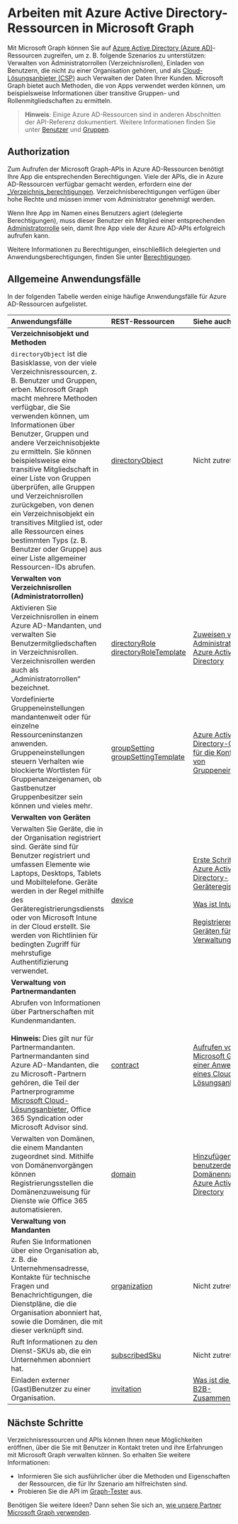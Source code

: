 # <a name="working-with-azure-active-directory-resources-in-microsoft-graph"></a>Arbeiten mit Azure Active Directory-Ressourcen in Microsoft Graph

Mit Microsoft Graph können Sie auf [Azure Active Directory (Azure AD)](https://docs.microsoft.com/azure/active-directory/active-directory-whatis)-Ressourcen zugreifen, um z. B. folgende Szenarios zu unterstützen: Verwalten von Administratorrollen (Verzeichnisrollen), Einladen von Benutzern, die nicht zu einer Organisation gehören, und als [Cloud-Lösungsanbieter (CSP)](https://partner.microsoft.com/cloud-solution-provider) auch Verwalten der Daten Ihrer Kunden. Microsoft Graph bietet auch Methoden, die von Apps verwendet werden können, um beispielsweise Informationen über transitive Gruppen- und Rollenmitgliedschaften zu ermitteln. 

> **Hinweis**: Einige Azure AD-Ressourcen sind in anderen Abschnitten der API-Referenz dokumentiert. Weitere Informationen finden Sie unter [Benutzer](users.md) und [Gruppen](group.md).


## <a name="authorization"></a>Authorization
 
Zum Aufrufen der Microsoft Graph-APIs in Azure AD-Ressourcen benötigt Ihre App die entsprechenden Berechtigungen. Viele der APIs, die in Azure AD-Ressourcen verfügbar gemacht werden, erfordern eine der [ _Verzeichnis_berechtigungen](../../../concepts/permissions_reference.md#directory-permissions). Verzeichnisberechtigungen verfügen über hohe Rechte und müssen immer vom Administrator genehmigt werden. 

Wenn Ihre App im Namen eines Benutzers agiert (delegierte Berechtigungen), muss dieser Benutzer ein Mitglied einer entsprechenden [Administratorrolle](https://docs.microsoft.com/azure/active-directory/active-directory-assign-admin-roles) sein, damit Ihre App viele der Azure AD-APIs erfolgreich aufrufen kann.

Weitere Informationen zu Berechtigungen, einschließlich delegierten und Anwendungsberechtigungen, finden Sie unter [Berechtigungen](../../../concepts/permissions_reference.md). 

## <a name="common-use-cases"></a>Allgemeine Anwendungsfälle 

In der folgenden Tabelle werden einige häufige Anwendungsfälle für Azure AD-Ressourcen aufgelistet.

| **Anwendungsfälle**        | **REST-Ressourcen** | **Siehe auch** |
|:---------------|:--------|:----------|
| **Verzeichnisobjekt und Methoden** | | |
| `directoryObject` ist die Basisklasse, von der viele Verzeichnisressourcen, z. B. Benutzer und Gruppen, erben. Microsoft Graph macht mehrere Methoden verfügbar, die Sie verwenden können, um Informationen über Benutzer, Gruppen und andere Verzeichnisobjekte zu ermitteln. Sie können beispielsweise eine transitive Mitgliedschaft in einer Liste von Gruppen überprüfen, alle Gruppen und Verzeichnisrollen zurückgeben, von denen ein Verzeichnisobjekt ein transitives Mitglied ist, oder alle Ressourcen eines bestimmten Typs (z. B. Benutzer oder Gruppe) aus einer Liste allgemeiner Ressourcen-IDs abrufen. | [directoryObject](../resources/directoryobject.md) | Nicht zutreffend |
| **Verwalten von Verzeichnisrollen (Administratorrollen)** | | |
| Aktivieren Sie Verzeichnisrollen in einem Azure AD-Mandanten, und verwalten Sie Benutzermitgliedschaften in Verzeichnisrollen. Verzeichnisrollen werden auch als „Administratorrollen“ bezeichnet. | [directoryRole](../resources/directoryrole.md) <br/>[directoryRoleTemplate](../resources/directoryroletemplate.md) | [Zuweisen von Administratorrollen in Azure Active Directory](https://docs.microsoft.com/azure/active-directory/active-directory-assign-admin-roles) |
| Vordefinierte Gruppeneinstellungen mandantenweit oder für einzelne Ressourceninstanzen anwenden. Gruppeneinstellungen steuern Verhalten wie blockierte Wortlisten für Gruppenanzeigenamen, ob Gastbenutzer Gruppenbesitzer sein können und vieles mehr. | [groupSetting](../resources/groupsetting.md) <br/>[groupSettingTemplate](../resources/groupsettingtemplate.md)| [Azure Active Directory-Cmdlets für die Konfiguration von Gruppeneinstellungen](https://docs.microsoft.com/azure/active-directory/active-directory-accessmanagement-groups-settings-cmdlets)|
| **Verwalten von Geräten** | | |
| Verwalten Sie Geräte, die in der Organisation registriert sind. Geräte sind für Benutzer registriert und umfassen Elemente wie Laptops, Desktops, Tablets und Mobiltelefone. Geräte werden in der Regel mithilfe des Geräteregistrierungsdiensts oder von Microsoft Intune in der Cloud erstellt. Sie werden von Richtlinien für bedingten Zugriff für mehrstufige Authentifizierung verwendet. | [device](../resources/device.md) | [Erste Schritte bei der Azure Active Directory-Geräteregistrierung](https://docs.microsoft.com/azure/active-directory/active-directory-device-registration-overview).<br/><br/>[Was ist Intune?](https://docs.microsoft.com/intune-classic/understand-explore/introduction-to-microsoft-intune)<br/><br/>[Registrieren von Geräten für die Verwaltung in Intune](https://docs.microsoft.com/intune-classic/deploy-use/enroll-devices-in-microsoft-intune) |
| **Verwaltung von Partnermandanten** | | |
| Abrufen von Informationen über Partnerschaften mit Kundenmandanten.<br/><br/>**Hinweis:** Dies gilt nur für Partnermandanten. Partnermandanten sind Azure AD-Mandanten, die zu Microsoft-Partnern gehören, die Teil der Partnerprogramme [Microsoft Cloud-Lösungsanbieter](https://partnercenter.microsoft.com/partner/programs), Office 365 Syndication oder Microsoft Advisor sind. | [contract](../resources/contract.md) | [Aufrufen von Microsoft Graph aus einer Anwendung eines Cloud-Lösungsanbieters](../../../concepts/auth_cloudsolutionprovider.md) |
| Verwalten von Domänen, die einem Mandanten zugeordnet sind. Mithilfe von Domänenvorgängen können Registrierungsstellen die Domänenzuweisung für Dienste wie Office 365 automatisieren. | [domain](../resources/domain.md) | [Hinzufügen eines benutzerdefinierten Domänennamens zu Azure Active Directory](https://docs.microsoft.com/azure/active-directory/active-directory-domains-add-azure-portal) |
| **Verwaltung von Mandanten** | | |
| Rufen Sie Informationen über eine Organisation ab, z. B. die Unternehmensadresse, Kontakte für technische Fragen und Benachrichtigungen, die Dienstpläne, die die Organisation abonniert hat, sowie die Domänen, die mit dieser verknüpft sind. | [organization](../resources/organization.md) | Nicht zutreffend |
| Ruft Informationen zu den Dienst-SKUs ab, die ein Unternehmen abonniert hat. | [subscribedSku](../resources/subscribedsku.md) | Nicht zutreffend |
| Einladen externer (Gast)Benutzer zu einer Organisation. | [invitation](../resources/invitation.md) | [Was ist die Azure AD B2B-Zusammenarbeit?](https://docs.microsoft.com/azure/active-directory/active-directory-b2b-what-is-azure-ad-b2b) |

## <a name="next-steps"></a>Nächste Schritte
Verzeichnisressourcen und APIs können Ihnen neue Möglichkeiten eröffnen, über die Sie mit Benutzer in Kontakt treten und ihre Erfahrungen mit Microsoft Graph verwalten können. So erhalten Sie weitere Informationen: 

- Informieren Sie sich ausführlicher über die Methoden und Eigenschaften der Ressourcen, die für Ihr Szenario am hilfreichsten sind.
- Probieren Sie die API im [Graph-Tester](https://developer.microsoft.com/graph/graph-explorer) aus.

Benötigen Sie weitere Ideen? Dann sehen Sie sich an, [wie unsere Partner Microsoft Graph verwenden](https://developer.microsoft.com/graph/graph/examples#partners).


